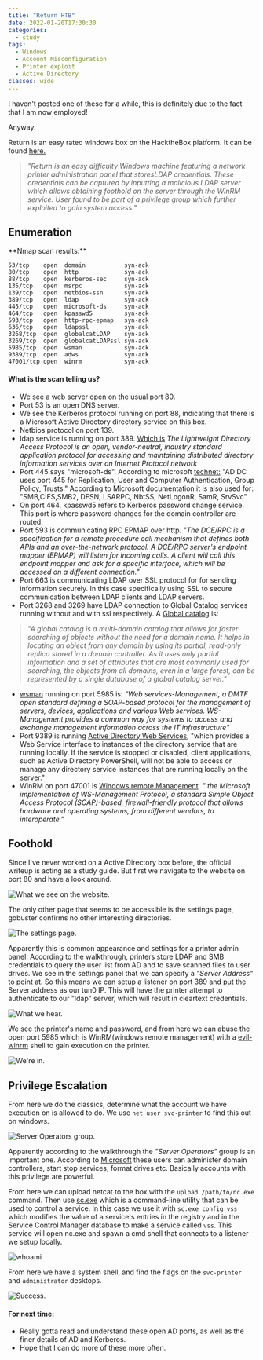 ```yaml
---
title: "Return HTB"
date: 2022-01-20T17:30:30
categories:
  - study
tags:
  - Windows
  - Account Misconfiguration
  - Printer exploit
  - Active Directory
classes: wide
---
```

I haven't posted one of these for a while, this is definitely due to the fact that I am now employed!

Anyway. 

Return is an easy rated windows box on the HacktheBox platform. It can be found [here.](https://app.hackthebox.com/machines/Return/)

>*"Return is an easy difficulty Windows machine featuring a network printer administration panel that storesLDAP credentials. These credentials can be captured by inputting a malicious LDAP server which allows obtaining foothold on the server through the WinRM service. User found to be part of a privilege group which further exploited to gain system access."*

<h2> Enumeration</h2>
**Nmap scan results:**

```
53/tcp    open  domain           syn-ack
80/tcp    open  http             syn-ack
88/tcp    open  kerberos-sec     syn-ack
135/tcp   open  msrpc            syn-ack
139/tcp   open  netbios-ssn      syn-ack
389/tcp   open  ldap             syn-ack
445/tcp   open  microsoft-ds     syn-ack
464/tcp   open  kpasswd5         syn-ack
593/tcp   open  http-rpc-epmap   syn-ack
636/tcp   open  ldapssl          syn-ack
3268/tcp  open  globalcatLDAP    syn-ack
3269/tcp  open  globalcatLDAPssl syn-ack
5985/tcp  open  wsman            syn-ack
9389/tcp  open  adws             syn-ack
47001/tcp open  winrm            syn-ack
```

<h4>What is the scan telling us?</h4>

- We see a web server open on the usual port 80.
- Port 53 is an open DNS server.
- We see the Kerberos protocol running on port 88, indicating that there is a Microsoft Active Directory directory service on this box. 
- Netbios protocol on port 139.
- ldap service is running on port 389. [Which is](https://en.wikipedia.org/wiki/Lightweight_Directory_Access_Protocol) *The Lightweight Directory Access Protocol is an open, vendor-neutral, industry standard application protocol for accessing and maintaining distributed directory information services over an Internet Protocol network*
- Port 445 says "microsoft-ds". According to microsoft [technet:](https://social.technet.microsoft.com/Forums/en-US/581954f6-4c6e-4904-8c23-123aad386477/constant-traffic-on-port-445-microsoftds?forum=winservergen) "AD DC uses port 445 for Replication, User and Computer Authentication, Group Policy, Trusts." According to Microsoft documentation it is also used for: "SMB,CIFS,SMB2, DFSN, LSARPC, NbtSS, NetLogonR, SamR, SrvSvc"
- On port 464, kpasswd5 refers to Kerberos password change service. This port is where password changes for the domain controller are routed. 
- Port 593 is communicating RPC EPMAP over http. *"The DCE/RPC is a specification for a remote procedure call mechanism that defines both APIs and an over-the-network protocol. A DCE/RPC server's endpoint mapper (EPMAP) will listen for incoming calls. A client will call this endpoint mapper and ask for a specific interface, which will be accessed on a different connection."*
- Port 663 is communicating LDAP over SSL protocol for for sending information securely. In this case specifically using SSL to secure communication between LDAP clients and LDAP servers.
- Port 3268 and 3269 have LDAP connection to Global Catalog services running without and with ssl respectively. A [Global catalog](https://www.techopedia.com/definition/25429/global-catalog-gc) is: 

>*"A global catalog is a multi-domain catalog that allows for faster searching of objects without the need for a domain name. It helps in locating an object from any domain by using its partial, read-only replica stored in a domain controller. As it uses only partial information and a set of attributes that are most commonly used for searching, the objects from all domains, even in a large forest, can be represented by a single database of a global catalog server."*

- [wsman](https://en.wikipedia.org/wiki/WS-Management) running on port 5985 is: *"Web services-Management, a DMTF open standard defining a SOAP-based protocol for the management of servers, devices, applications and various Web services. WS-Management provides a common way for systems to access and exchange management information across the IT infrastructure"*
- Port 9389 is running [Active Directory Web Services](https://docs.microsoft.com/en-us/services-hub/health/remediation-steps-ad/configure-the-active-directory-web-services-adws-to-start-automatically-on-all-servers), "which provides a Web Service interface to instances of the directory service that are running locally. If the service is stopped or disabled, client applications, such as Active Directory PowerShell, will not be able to access or manage any directory service instances that are running locally on the server."
- WinRM on port 47001 is [Windows remote Management](https://docs.microsoft.com/en-us/windows/win32/winrm/portal). *" the Microsoft implementation of WS-Management Protocol, a standard Simple Object Access Protocol (SOAP)-based, firewall-friendly protocol that allows hardware and operating systems, from different vendors, to interoperate."*

<h2>Foothold</h2>

Since I've never worked on a Active Directory box before, the official writeup is acting as a study guide. But first we navigate to the website on port 80 and have a look around. 

<img src="/assets/images/return/return1.PNG" alt="What we see on the website.">

The only other page that seems to be accessible is the settings page, gobuster confirms no other interesting directories. 

<img src="/assets/images/return/return2.PNG" alt="The settings page.">

Apparently this is common appearance and settings for a printer admin panel. According to the walkthrough, printers store LDAP and SMB credentials to query the user list from AD and to save scanned files to user drives. We see in the settings panel that we can specify a *"Server Address"* to point at. So this means we can setup a listener on port 389 and put the Server address as our tun0 IP. This will have the printer attempt to authenticate to our "ldap" server, which will result in cleartext credentials. 

<img src="/assets/images/return/return3.PNG" alt="What we hear.">

We see the printer's name and password, and from here we can abuse the open port 5985 which is WinRM(windows remote management) with a [evil-winrm](https://github.com/Hackplayers/evil-winrm) shell to gain execution on the printer.

<img src="/assets/images/return/return4.PNG" alt="We're in.">  

<h2>Privilege Escalation</h2>

From here we do the classics, determine what the account we have execution on is allowed to do. We use `net user svc-printer` to find this out on windows.

<img src="/assets/images/return/return5.PNG" alt="Server Operators group.">  

Apparently according to the walkthrough the *"Server Operators"* group is an important one. According to [Microsoft](https://docs.microsoft.com/en-us/windows/security/identity-protection/access-control/active-directory-security-groups#bkmk-serveroperators) these users can administer domain controllers, start stop services, format drives etc. Basically accounts with this privilege are powerful.

From here we can upload netcat to the box with the `upload /path/to/nc.exe` command. Then use [sc.exe](https://docs.microsoft.com/en-us/windows/win32/services/controlling-a-service-using-sc) which is a command-line utility that can be used to control a service. In this case we use it with `sc.exe config vss` which modifies the value of a service's entries in the registry and in the Service Control Manager database to make a service called `vss`. This service will open nc.exe and spawn a cmd shell that connects to a listener we setup locally. 

<img src="/assets/images/return/return6.PNG" alt="whoami">  

From here we have a system shell, and find the flags on the `svc-printer` and `administrator` desktops. 

<img src="/assets/images/return/return7.PNG" alt="Success.">  

<h4>For next time:</h4>

- Really gotta read and understand these open AD ports, as well as the finer details of AD and Kerberos.
- Hope that I can do more of these more often.



